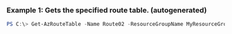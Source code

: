 ### Example 1: Gets the specified route table. (autogenerated)
```powershell
PS C:\> Get-AzRouteTable -Name Route02 -ResourceGroupName MyResourceGroup
```


